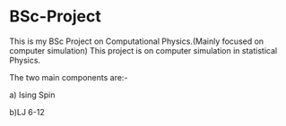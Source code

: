 # BSc-Project
This is my BSc Project on Computational Physics.(Mainly focused on computer simulation)
This project is on computer simulation in statistical Physics.

The two main components are:-

a) Ising Spin

b)LJ 6-12
